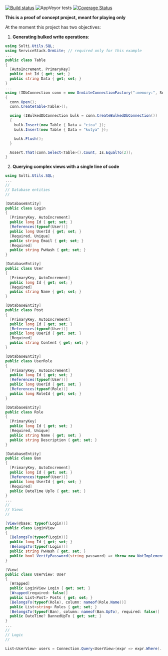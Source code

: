 [![Build status](https://ci.appveyor.com/api/projects/status/mlssww4bgg11s9lp/branch/master?svg=true)](https://ci.appveyor.com/project/Sholtee/sqlutils/branch/master) ![AppVeyor tests](https://img.shields.io/appveyor/tests/sholtee/sqlutils) [![Coverage Status](https://coveralls.io/repos/github/Sholtee/sqlutils/badge.svg?branch=master)](https://coveralls.io/github/Sholtee/sqlutils?branch=master)

**This is a proof of concept project, meant for playing only**

At the moment this project has two objectives:
1. **Generating bulked write operations**:
  ```csharp
  using Solti.Utils.SQL;
  using ServiceStack.OrmLite; // required only for this example
  ...
  public class Table 
  {
    [AutoIncrement, PrimaryKey]
    public int Id { get; set; }
    public string Data { get; set; }
  }
  ...
  using (IDbConnection conn = new OrmLiteConnectionFactory(":memory:", SqliteDialect.Provider).CreateDbConnection()) 
  {
    conn.Open();
    conn.CreateTable<Table>();

    using (IBulkedDbConnection bulk = conn.CreateBulkedDbConnection()) 
    {
      bulk.Insert(new Table { Data = "cica" });
      bulk.Insert(new Table { Data = "kutya" });

      bulk.Flush();
    }

    Assert.That(conn.Select<Table>().Count, Is.EqualTo(2));
  }
  ```
2. **Querying complex views with a single line of code**
  ```csharp
  using Solti.Utils.SQL;
  ...
  //
  // Database entities
  //

  [DatabaseEntity]
  public class Login 
  {
    [PrimaryKey, AutoIncrement]
    public long Id { get; set; }
    [References(typeof(User))]
    public long UserId { get; set; }
    [Required, Unique]
    public string Email { get; set; }
    [Required]
    public string PwHash { get; set; }
  }

  [DatabaseEntity]
  public class User
  {
    [PrimaryKey, AutoIncrement]
    public long Id { get; set; }
    [Required]
    public string Name { get; set; }
  }

  [DatabaseEntity]
  public class Post
  {
    [PrimaryKey, AutoIncrement]
    public long Id { get; set; }
    [References(typeof(User))]
    public long UserId { get; set; }
    [Required]
    public string Content { get; set; }
  }

  [DatabaseEntity]
  public class UserRole 
  {
    [PrimaryKey, AutoIncrement]
    public long Id { get; set; }
    [References(typeof(User))]
    public long UserId { get; set; }
    [References(typeof(Role))]
    public long RoleId { get; set; }
  }

  [DatabaseEntity]
  public class Role 
  {
    [PrimaryKey]
    public long Id { get; set; }
    [Required, Unique]
    public string Name { get; set; }
    public string Description { get; set; }
  }

  [DatabaseEntity]
  public class Ban 
  {
    [PrimaryKey, AutoIncrement]
    public long Id { get; set; }
    [References(typeof(User))]
    public long UserId { get; set; }
    [Required]
    public DateTime UpTo { get; set; }
  }
  ...
  //
  // Views
  //

  [View(@base: typeof(Login))]
  public class LoginView 
  {
    [BelongsTo(typeof(Login))]
    public long Id { get; set; }
    [BelongsTo(typeof(Login))]
    public string PwHash { get; set; }
    public bool VerifyPassword(string password) => throw new NotImplementedException();
  }

  [View]
  public class UserView: User 
  {
    [Wrapped]
    public LoginView Login { get; set; }
    [Wrapped(required: false)]
    public List<Post> Posts { get; set; }
    [BelongsTo(typeof(Role), column: nameof(Role.Name))]
    public List<string> Roles { get; set; }
    [BelongsTo(typeof(Ban), column: nameof(Ban.UpTo), required: false)]
    public DateTime? BannedUpTo { get; set; }
  }
  ...
  //
  // Logic
  //

  List<UserView> users = Connection.Query<UserView>(expr => expr.Where(...) /*optional*/); // this generates only one (!!!) SQL query
  ```
